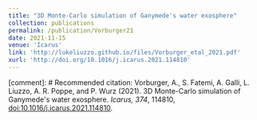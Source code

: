 ```yaml
---
title: "3D Monte-Carlo simulation of Ganymede's water exosphere"
collection: publications
permalink: /publication/Vorburger21
date: 2021-11-15
venue: 'Icarus'
link: 'http://lukeliuzzo.github.io/files/Vorburger_etal_2021.pdf'
xurl: 'http://doi.org/10.1016/j.icarus.2021.114810'
---
```


[comment]: # Recommended citation: Vorburger, A., S. Fatemi, A. Galli, L. Liuzzo, A. R. Poppe, and P. Wurz (2021). 3D Monte-Carlo simulation of Ganymede's water exosphere. <i>Icarus, 374</i>, 114810, [doi:10.1016/j.icarus.2021.114810](https://doi.org/10.1016/j.icarus.2021.114810).

